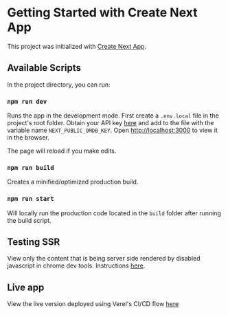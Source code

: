 # Getting Started with Create Next App

This project was initialized with [Create Next App](https://nextjs.org/docs/pages/api-reference/create-next-app).

## Available Scripts

In the project directory, you can run:

### `npm run dev`

Runs the app in the development mode. First create a `.env.local` file in the project's root folder. Obtain your API key [here]() and add to the file with the variable name `NEXT_PUBLIC_OMDB_KEY`.
Open [http://localhost:3000](http://localhost:3000) to view it in the browser.

The page will reload if you make edits.

### `npm run build`

Creates a minified/optimized production build.

### `npm run start`

Will locally run the production code located in the `build` folder after running the build script.

## Testing SSR

View only the content that is being server side rendered by disabled javascript in chrome dev tools. Instructions [here](https://developer.chrome.com/docs/devtools/javascript/disable).

## Live app

View the live version deployed using Verel's CI/CD flow [here](https://omdb-sample-project.vercel.app/)